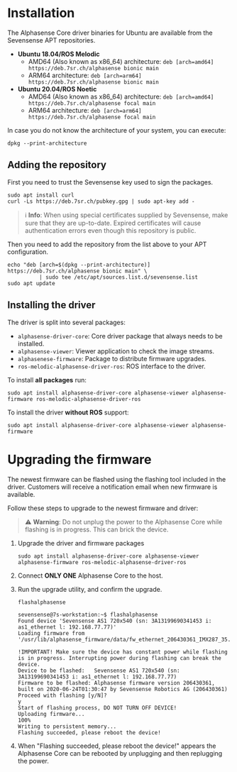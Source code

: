 # Installation

The Alphasense Core driver binaries for Ubuntu are available from the Sevensense APT repositories.

* **Ubuntu 18.04/ROS Melodic**
  * AMD64 (Also known as x86_64) architecture: `deb [arch=amd64] https://deb.7sr.ch/alphasense bionic main`
  * ARM64 architecture: `deb [arch=arm64] https://deb.7sr.ch/alphasense bionic main`
* **Ubuntu 20.04/ROS Noetic**
  * AMD64 (Also known as x86_64) architecture: `deb [arch=amd64] https://deb.7sr.ch/alphasense focal main`
  * ARM64 architecture: `deb [arch=arm64] https://deb.7sr.ch/alphasense focal main`
  
In case you do not know the architecture of your system, you can execute:

```console
dpkg --print-architecture
```
  
## Adding the repository

First you need to trust the Sevensense key used to sign the packages.

```console
sudo apt install curl
curl -Ls https://deb.7sr.ch/pubkey.gpg | sudo apt-key add -  
```


> :information_source: **Info**: When using special certificates supplied by Sevensense, make sure that they are up-to-date. Expired certificates will cause authentication errors even though this repository is public.

Then you need to add the repository from the list above to your APT configuration.

```console
echo "deb [arch=$(dpkg --print-architecture)] https://deb.7sr.ch/alphasense bionic main" \
          | sudo tee /etc/apt/sources.list.d/sevensense.list
sudo apt update
```

## Installing the driver

The driver is split into several packages:

* `alphasense-driver-core`: Core driver package that always needs to be installed.
* `alphasense-viewer`: Viewer application to check the image streams.
* `alphasenese-firmware`: Package to distribute firmware upgrades.
* `ros-melodic-alphasense-driver-ros`: ROS interface to the driver.

To install **all packages** run:

```console
sudo apt install alphasense-driver-core alphasense-viewer alphasense-firmware ros-melodic-alphasense-driver-ros
```

To install the driver **without ROS** support:

```console
sudo apt install alphasense-driver-core alphasense-viewer alphasense-firmware
```

# Upgrading the firmware

The newest firmware can be flashed using the flashing tool included in the driver. Customers will receive a notification email when new firmware is available.

Follow these steps to upgrade to the newest firmware and driver:

> :warning: **Warning**: Do not unplug the power to the Alphasense Core while flashing is in progress. This can brick the device.

1. Upgrade the driver and firmware packages
   ```console
   sudo apt install alphasense-driver-core alphasense-viewer alphasense-firmware ros-melodic-alphasense-driver-ros
   ```
2. Connect **ONLY ONE** Alphasense Core to the host.
3. Run the upgrade utility, and confirm the upgrade.
   
   ```console
   flashalphasense
   ```
   
   ```console
   sevensense@7s-workstation:~$ flashalphasense
   Found device 'Sevensense AS1 720x540 (sn: 3A13199690341453 i: as1_ethernet l: 192.168.77.77)'
   Loading firmware from '/usr/lib/alphasense_firmware/data/fw_ethernet_206430361_IMX287_35.mcs.asf'.
   
   !IMPORTANT! Make sure the device has constant power while flashing is in progress. Interrupting power during flashing can break the device.
   Device to be flashed:   Sevensense AS1 720x540 (sn: 3A13199690341453 i: as1_ethernet l: 192.168.77.77)
   Firmware to be flashed: Alphasense firmware version 206430361, built on 2020-06-24T01:30:47 by Sevensense Robotics AG (206430361)
   Proceed with flashing [y/N]?
   y
   Start of flashing process, DO NOT TURN OFF DEVICE!
   Uploading firmware...
   100%            
   Writing to persistent memory...
   Flashing succeeded, please reboot the device!
   ```
4. When "Flashing succeeded, please reboot the device!" appears the Alphasense 
   Core can be rebooted by unplugging and then replugging the power.
